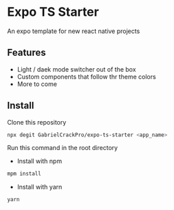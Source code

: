 # Expo TS Starter

An expo template for new react native projects

## Features

- Light / daek mode switcher out of the box
- Custom components that follow thr theme colors
- More to come

## Install

Clone this repository

```sh
npx degit GabrielCrackPro/expo-ts-starter <app_name>
```

Run this command in the root directory

- Install with npm

```sh
mpm install
```

- Install with yarn

```sh
yarn
```
